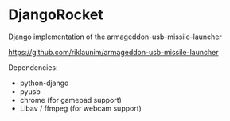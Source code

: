 DjangoRocket
============

Django implementation of the armageddon-usb-missile-launcher

https://github.com/riklaunim/armageddon-usb-missile-launcher


Dependencies:
<ul>
<li>python-django</li>
<li>pyusb</li>
<li>chrome (for gamepad support)</li>
<li>Libav / ffmpeg (for webcam support)</li>
</ul>
